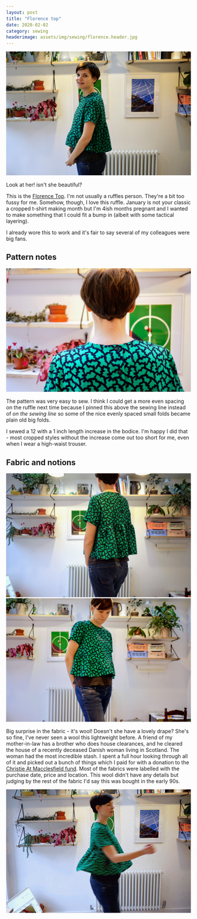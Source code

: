 ```yaml
---
layout: post
title: "Florence top"
date: 2020-02-02
category: sewing
headerimage: assets/img/sewing/florence.header.jpg
---
```


![Me wearing Florence top - side view](/assets/img/sewing/florence.3.jpg)

Look at her! isn't she beautiful?

This is the [Florence Top](https://merchantandmills.com/store/patterns/the-florence-pdf/).
I'm not usually a ruffles person. They're a bit too fussy for me. Somehow, though, I love this ruffle. January is not your classic a cropped t-shirt making month but I'm 4ish months pregnant and I wanted to make something that I could fit a bump in (albeit with some tactical layering).

I already wore this to work and it's fair to say several of my colleagues were big fans.

## Pattern notes

![Me wearing Florence top - back close-up](/assets/img/sewing/florence.5.jpg)


The pattern was very easy to sew. I think I could get a more even spacing on the ruffle next time because I pinned this above the sewing line instead of _on the sewing line_ so some of the nice evenly spaced small folds became plain old big folds.

I sewed a 12 with a 1 inch length increase in the bodice. I'm happy I did that - most cropped styles without the increase come out too short for me, even when I wear a high-waist trouser.

## Fabric and notions

![Me wearing Florence top - front](/assets/img/sewing/florence.8.jpg)
![Me wearing Florence top - back](/assets/img/sewing/florence.7.jpg)

Big surprise in the fabric - it's wool! Doesn't she have a lovely drape? She's so fine, I've never seen a wool this lightweight before. A friend of my mother-in-law has a brother who does house clearances, and he cleared the house of a recently deceased Danish woman living in Scotland. The woman had the most incredible stash. I spent a full hour looking through all of it and picked out a bunch of things which I paid for with a donation to the [Christie At Macclesfield fund](https://www.christie.nhs.uk/the-christie-charity/why-we-need-your-help/what-we-are-fundraising-for/the-christie-at-macclesfield). Most of the fabrics were labelled with the purchase date, price and location. This wool didn't have any details but judging by the rest of the fabric I'd say this was bought in the early 90s.

![Animated GIF of me spinning around](/assets/img/sewing/florence.4.gif)
